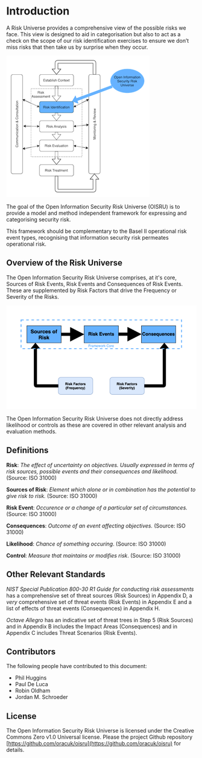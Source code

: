 # Introduction

A Risk Universe provides a comprehensive view of the possible risks we face. This view is designed to aid in categorisation but also to act as a check on the scope of our risk identification exercises to ensure we don’t miss risks that then take us by surprise when they occur.

![](riskmanage.png)

The goal of the Open Information Security Risk Universe (OISRU) is to provide a model and method independent framework for expressing and categorising security risk.

This framework should be complementary to the Basel II operational risk event types, recognising that information security risk permeates operational risk.

## Overview of the Risk Universe

The Open Information Security Risk Universe comprises, at it's core, Sources of Risk Events, Risk Events and Consequences of Risk Events. These are supplemented by Risk Factors that drive the Frequency or Severity of the Risks.

![](osiru.png)

The Open Information Security Risk Universe does not directly address likelihood or controls as these are covered in other relevant analysis and evaluation methods.

## Definitions

**Risk**: *The effect of uncertainty on objectives. Usually expressed in terms of risk sources, possible events and their consequences and likelihood.* (Source: ISO 31000)

**Sources of Risk**: *Element which alone or in combination has the potential to give risk to risk.* (Source: ISO 31000)

**Risk Event**:  *Occurence or a change of a particular set of circumstances.* (Source: ISO 31000)

**Consequences**: *Outcome of an event affecting objectives.* (Source: ISO 31000)

**Likelihood**: *Chance of something occuring*. (Source: ISO 31000)

**Control**: *Measure that maintains or modifies risk*. (Source: ISO 31000)

## Other Relevant Standards

*NIST Special Publication 800-30 R1 Guide for conducting risk assessments* has a comprehensive set of threat sources (Risk Sources) in Appendix D, a *very* comprehensive set of threat events (Risk Events) in Appendix E and a list of effects of threat events (Consequences) in Appendix H.

*Octave Allegro* has an indicative set of threat trees in Step 5 (Risk Sources) and in Appendix B includes the Impact Areas (Consequences) and in Appendix C includes Threat Scenarios (Risk Events).

## Contributors

The following people have contributed to this document:

* Phil Huggins
* Paul De Luca
* Robin Oldham
* Jordan M. Schroeder

## License

 The Open Information Security Risk Universe is licensed under the Creative Commons Zero v1.0 Universal license. Please the project Github repository [https://github.com/oracuk/oisru](https://github.com/oracuk/oisru) for details.

  
